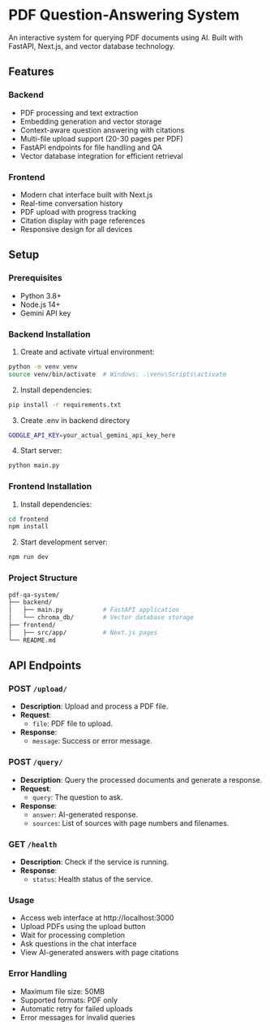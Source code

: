 # PDF Question-Answering System

An interactive system for querying PDF documents using AI. Built with FastAPI, Next.js, and vector database technology.

## Features

### Backend
- PDF processing and text extraction
- Embedding generation and vector storage
- Context-aware question answering with citations
- Multi-file upload support (20-30 pages per PDF)
- FastAPI endpoints for file handling and QA
- Vector database integration for efficient retrieval

### Frontend
- Modern chat interface built with Next.js
- Real-time conversation history
- PDF upload with progress tracking
- Citation display with page references
- Responsive design for all devices

## Setup

### Prerequisites
- Python 3.8+
- Node.js 14+
- Gemini API key

### Backend Installation

1. Create and activate virtual environment:
  
  ```bash
  python -m venv venv
  source venv/bin/activate  # Windows: .\venv\Scripts\activate
  ```

2. Install dependencies:

```bash
pip install -r requirements.txt
```


3. Create .env in backend directory

```bash
GOOGLE_API_KEY=your_actual_gemini_api_key_here
```

4. Start server:

```bash
python main.py
```

### Frontend Installation

1. Install dependencies:

```bash
cd frontend
npm install
```

2. Start development server:

```bash
npm run dev
```

### Project Structure

```bash
pdf-qa-system/
├── backend/
│   ├── main.py           # FastAPI application
│   └── chroma_db/        # Vector database storage
├── frontend/
│   ├── src/app/          # Next.js pages
└── README.md
```

## API Endpoints

### POST `/upload/`
- **Description**: Upload and process a PDF file.
- **Request**: 
  - `file`: PDF file to upload.
- **Response**: 
  - `message`: Success or error message.

### POST `/query/`
- **Description**: Query the processed documents and generate a response.
- **Request**: 
  - `query`: The question to ask.
- **Response**: 
  - `answer`: AI-generated response.
  - `sources`: List of sources with page numbers and filenames.

### GET `/health`
- **Description**: Check if the service is running.
- **Response**: 
  - `status`: Health status of the service.

### Usage

- Access web interface at http://localhost:3000
- Upload PDFs using the upload button
- Wait for processing completion
- Ask questions in the chat interface
- View AI-generated answers with page citations

### Error Handling

- Maximum file size: 50MB
- Supported formats: PDF only
- Automatic retry for failed uploads
- Error messages for invalid queries
